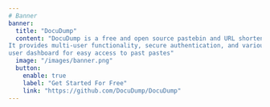 ```yaml
---
# Banner
banner:
  title: "DocuDump"
  content: "DocuDump is a free and open source pastebin and URL shortener that focuses on ease of use.
It provides multi-user functionality, secure authentication, and various permissions, along with a
user dashboard for easy access to past pastes"
  image: "/images/banner.png"
  button:
    enable: true
    label: "Get Started For Free"
    link: "https://github.com/DocuDump/DocuDump"
---
```

